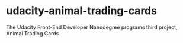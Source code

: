# udacity-animal-trading-cards
The Udacity Front-End Developer Nanodegree programs third project, Animal Trading Cards
